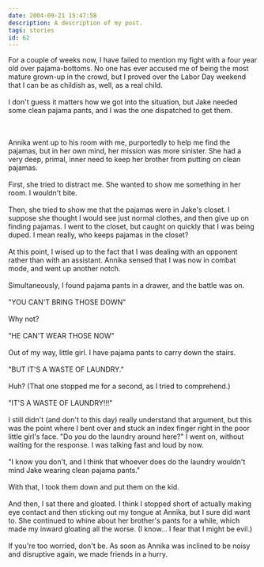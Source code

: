 ```yaml
---
date: 2004-09-21 15:47:58
description: A description of my post.
tags: stories
id: 62
---
```

For a couple of weeks now, I have failed to mention my fight with a four year old over pajama-bottoms.  No one has ever accused me of being the most mature grown-up in the crowd, but I proved over the Labor Day weekend that I can be as childish as, well, as a real child.<br />
<br />
I don't guess it matters how we got into the situation, but Jake needed some clean pajama pants, and I was the one dispatched to get them.
<!--more--><br /><br />Annika went up to his room with me, purportedly to help me find the pajamas, but in her own mind, her mission was more sinister.  She had a very deep, primal, inner need to keep her brother from putting on clean pajamas.<br />
<br />
First, she tried to distract me.  She wanted to show me something in her room.  I wouldn't bite.<br />
<br />
Then, she tried to show me that the pajamas were in Jake's closet.  I suppose she thought I would see just normal clothes, and then give up on finding pajamas.  I went to the closet, but caught on quickly that I was being duped.  I mean really, who keeps pajamas in the closet?<br />
<br />
At this point, I wised up to the fact that I was dealing with an opponent rather than with an assistant.  Annika sensed that I was now in combat mode, and went up another notch.<br />
<br />
Simultaneously, I found pajama pants in a drawer, and the battle was on.<br />
<br />
"YOU CAN'T BRING THOSE DOWN"<br />
<br />
Why not?<br />
<br />
"HE CAN'T WEAR THOSE NOW"<br />
<br />
Out of my way, little girl.  I have pajama pants to carry down the stairs.<br />
<br />
"BUT IT'S A WASTE OF LAUNDRY."<br />
<br />
Huh?  (That one stopped me for a second, as I tried to comprehend.)<br />
<br />
"IT'S A WASTE OF LAUNDRY!!!"<br />
<br />
I still didn't (and don't to this day) really understand that argument, but this was the point where I bent over and stuck an index finger right in the poor little girl's face.  "Do <i>you</i> do the laundry around here?"  I went on, without waiting for the response.  I was talking fast and loud by now.<br />
<br />
"I know you don't, and I think that whoever does do the laundry wouldn't mind Jake wearing clean pajama pants."<br />
<br />
With that, I took them down and put them on the kid.<br />
<br />
And then, I sat there and gloated.  I think I stopped short of actually making eye contact and then sticking out my tongue at Annika, but I sure did want to.  She continued to whine about her brother's pants for a while, which made my inward gloating all the worse.  (I know... I fear that I might be evil.)<br />
<br />
If you're too worried, don't be.  As soon as Annika was inclined to be noisy and disruptive again, we made friends in a hurry.  

